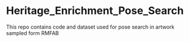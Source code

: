 # Heritage_Enrichment_Pose_Search
 This repo contains code and dataset used for pose search in artwork sampled form RMFAB
